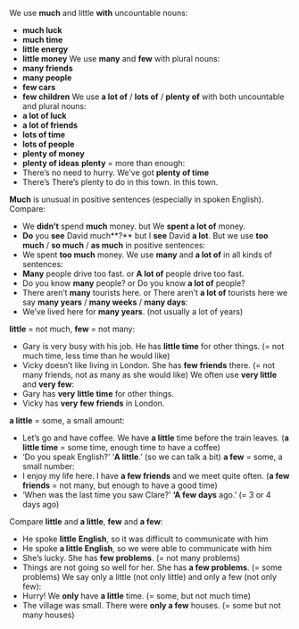 We use **much** and little **with** uncountable nouns:
- **much luck**
- **much time**
- **little energy**
- **little money**
We use **many** and **few** with plural nouns:
- **many friends**
- **many people**
- **few cars**
- **few children**
We use **a lot of** / **lots of** / **plenty of** with both uncountable and plural nouns:
- **a lot of luck**
- **a lot of friends**
- **lots of time**
- **lots of people**
- **plenty of money**
- **plenty of ideas**
**plenty** = more than enough:
- There’s no need to hurry. We’ve got **plenty of time**
- There’s There’s plenty to do in this town. in this town.

**Much** is unusual in positive sentences (especially in spoken English). Compare:
- We **didn’t** spend **much** money. but We **spent a lot of** money.
- **Do** you **see** David much**?** but I **see** David **a lot**.
But we use **too much** / **so much** / **as much** in positive sentences:
- We spent **too much** money.
We use **many** and **a lot of** in all kinds of sentences:
- **Many** people drive too fast. or **A lot of** people drive too fast.
- Do you know **many** people? or Do you know **a lot of** people?
- There aren’t **many** tourists here. or There aren’t **a lot of** tourists here
we say **many years** / **many weeks** / **many days**:
- We’ve lived here for **many years**. (not usually a lot of years)

**little** = not much, **few** = not many:
- Gary is very busy with his job. He has **little time** for other things. (= not much time, less time than he would like)
- Vicky doesn’t like living in London. She has **few friends** there. (= not many friends, not as many as she would like)
We often use **very little** and **very few**:
- Gary has **very** **little** **time** for other things.
- Vicky has **very** **few** **friends** in London.

**a little** = some, a small amount:
- Let’s go and have coffee. We have **a little** time before the train leaves. (**a little time** = some time, enough time to have a coffee)
- ‘Do you speak English?’ ‘**A little**.’ (so we can talk a bit)
**a few** = some, a small number:
- I enjoy my life here. I have **a few friends** and we meet quite often. (**a few friends** = not many, but enough to have a good time)
- ‘When was the last time you saw Clare?’ **‘A few days** ago.’ (= 3 or 4 days ago)

Compare **little** and **a little**, **few** and **a few**:
- He spoke **little** **English**, so it was difficult to communicate with him
- He spoke **a little English**, so we were able to communicate with him
- She’s lucky. She has **few problems**. (= not many problems)
- Things are not going so well for her. She has **a few problems**. (= some problems)
We say only a little (not only little) and only a few (not only few):
- Hurry! We **only** have **a little** time. (= some, but not much time)
- The village was small. There were **only a few** houses. (= some but not many houses)



